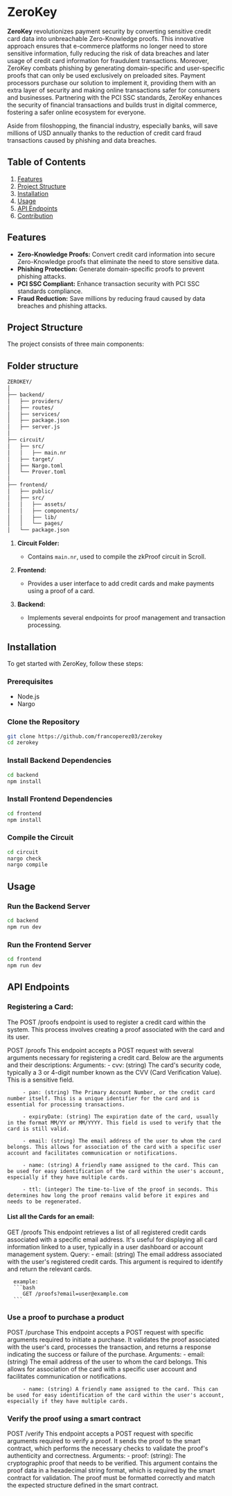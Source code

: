 # ZeroKey

**ZeroKey** revolutionizes payment security by converting sensitive credit card data into unbreachable Zero-Knowledge proofs. This innovative approach ensures that e-commerce platforms no longer need to store sensitive information, fully reducing the risk of data breaches and later usage of credit card information for fraudulent transactions. Moreover, ZeroKey combats phishing by generating domain-specific and user-specific proofs that can only be used exclusively on preloaded sites. Payment processors purchase our solution to implement it, providing them with an extra layer of security and making online transactions safer for consumers and businesses. Partnering with the PCI SSC standards, ZeroKey enhances the security of financial transactions and builds trust in digital commerce, fostering a safer online ecosystem for everyone.

Aside from filoshopping, the financial industry, especially banks, will save millions of USD annually thanks to the reduction of credit card fraud transactions caused by phishing and data breaches.

## Table of Contents

1. [Features](#features)
2. [Project Structure](#project-structure)
3. [Installation](#installation)
4. [Usage](#usage)
5. [API Endpoints](#api-endpoints)
6. [Contribution](#contribution)

## Features

- **Zero-Knowledge Proofs:** Convert credit card information into secure Zero-Knowledge proofs that eliminate the need to store sensitive data.
- **Phishing Protection:** Generate domain-specific proofs to prevent phishing attacks.
- **PCI SSC Compliant:** Enhance transaction security with PCI SSC standards compliance.
- **Fraud Reduction:** Save millions by reducing fraud caused by data breaches and phishing attacks.

## Project Structure

The project consists of three main components:


## Folder structure

```bash
ZEROKEY/
│
├── backend/
│   ├── providers/
│   ├── routes/
│   ├── services/
│   ├── package.json
│   ├── server.js
│
├── circuit/
│   ├── src/
│   │   ├── main.nr
│   ├── target/
│   ├── Nargo.toml
│   └── Prover.toml
│
├── frontend/
│   ├── public/
│   ├── src/
│   │   ├── assets/
│   │   ├── components/
│   │   ├── lib/
│   │   └── pages/
│   └── package.json
```



1. **Circuit Folder:**
   - Contains `main.nr`, used to compile the zkProof circuit in Scroll.

2. **Frontend:**
   - Provides a user interface to add credit cards and make payments using a proof of a card.

3. **Backend:**
   - Implements several endpoints for proof management and transaction processing.

## Installation

To get started with ZeroKey, follow these steps:

### Prerequisites

- Node.js
- Nargo


### Clone the Repository

```bash
git clone https://github.com/francoperez03/zerokey
cd zerokey
```

### Install Backend Dependencies

```bash
cd backend
npm install
```

### Install Frontend Dependencies

```bash
cd frontend
npm install
```

### Compile the Circuit
```bash
cd circuit
nargo check
nargo compile
```

## Usage

### Run the Backend Server
```bash
cd backend
npm run dev
```

### Run the Frontend Server
```bash
cd frontend
npm run dev
```

## API Endpoints

### Registering a Card:
   The POST /proofs endpoint is used to register a credit card within the system. This process involves creating a proof associated with the card and its user.

   POST /proofs
      This endpoint accepts a POST request with several arguments necessary for registering a credit card. Below are the arguments and their descriptions:
      Arguments:
         - cvv: (string) The card's security code, typically a 3 or 4-digit number known as the CVV (Card Verification Value). This is a sensitive field.

         - pan: (string) The Primary Account Number, or the credit card number itself. This is a unique identifier for the card and is essential for processing transactions.

         - expiryDate: (string) The expiration date of the card, usually in the format MM/YY or MM/YYYY. This field is used to verify that the card is still valid.

         - email: (string) The email address of the user to whom the card belongs. This allows for association of the card with a specific user account and facilitates communication or notifications.

         - name: (string) A friendly name assigned to the card. This can be used for easy identification of the card within the user's account, especially if they have multiple cards.

         - ttl: (integer) The time-to-live of the proof in seconds. This determines how long the proof remains valid before it expires and needs to be regenerated.

#### List all the Cards for an email:
   GET /proofs
      This endpoint retrieves a list of all registered credit cards associated with a specific email address. It's useful for displaying all card information linked to a user, typically in a user dashboard or account management system.
      Query:
         - email: (string) The email address associated with the user's registered credit cards. This argument is required to identify and return the relevant cards.

      example:
      ```bash
         GET /proofs?email=user@example.com
      ```

### Use a proof to purchase a product      
   POST /purchase
      This endpoint accepts a POST request with specific arguments required to initiate a purchase. It validates the proof associated with the user's card, processes the transaction, and returns a response indicating the success or failure of the purchase.
      Arguments:
         - email: (string) The email address of the user to whom the card belongs. This allows for association of the card with a specific user account and facilitates communication or notifications.

         - name: (string) A friendly name assigned to the card. This can be used for easy identification of the card within the user's account, especially if they have multiple cards.


### Verify the proof using a smart contract
POST /verify
   This endpoint accepts a POST request with specific arguments required to verify a proof. It sends the proof to the smart contract, which performs the necessary checks to validate the proof's authenticity and correctness.
   Arguments:
      - proof: (string): The cryptographic proof that needs to be verified. This argument contains the proof data in a hexadecimal string format, which is required by the smart contract for validation. The proof must be formatted correctly and match the expected structure defined in the smart contract.

